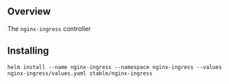 ## Overview
The `nginx-ingress` controller

## Installing

```
helm install --name nginx-ingress --namespace nginx-ingress --values nginx-ingress/values.yaml stable/nginx-ingress
```